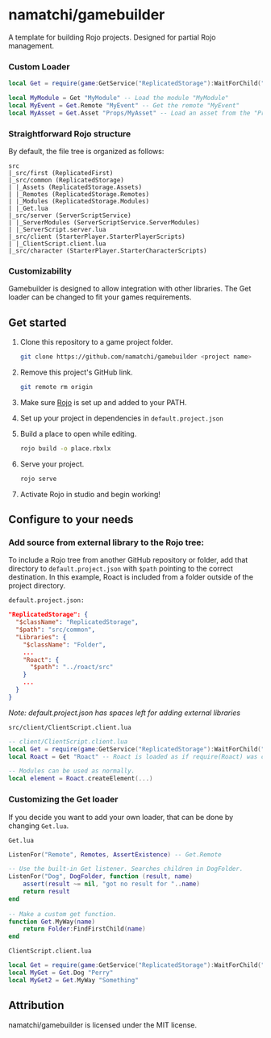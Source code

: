 # namatchi/gamebuilder
A template for building Rojo projects. Designed for partial Rojo management.

### Custom Loader

```lua
local Get = require(game:GetService("ReplicatedStorage"):WaitForChild("Get"))

local MyModule = Get "MyModule" -- Load the module "MyModule"
local MyEvent = Get.Remote "MyEvent" -- Get the remote "MyEvent"
local MyAsset = Get.Asset "Props/MyAsset" -- Load an asset from the "Props" folder
```

### Straightforward Rojo structure

By default, the file tree is organized as follows:

```
src
|_src/first (ReplicatedFirst)
|_src/common (ReplicatedStorage)
| |_Assets (ReplicatedStorage.Assets)
| |_Remotes (ReplicatedStorage.Remotes)
| |_Modules (ReplicatedStorage.Modules)
| |_Get.lua
|_src/server (ServerScriptService)
| |_ServerModules (ServerScriptService.ServerModules)
| |_ServerScript.server.lua
|_src/client (StarterPlayer.StarterPlayerScripts)
| |_ClientScript.client.lua
|_src/character (StarterPlayer.StarterCharacterScripts)
```

### Customizability

Gamebuilder is designed to allow integration with other libraries. The Get loader can be changed to fit your games requirements.

## Get started

1. Clone this repository to a game project folder.

    ```bash
    git clone https://github.com/namatchi/gamebuilder <project name>
    ```

2. Remove this project's GitHub link.

    ```bash
    git remote rm origin
    ```

3. Make sure [Rojo](https://github.com/rojo-rbx/rojo) is set up and added to your PATH.

4. Set up your project in dependencies in `default.project.json`

5. Build a place to open while editing.

    ```bash
    rojo build -o place.rbxlx
    ```

6. Serve your project.

    ```bash
    rojo serve
    ```

7. Activate Rojo in studio and begin working!

## Configure to your needs

### Add source from external library to the Rojo tree:

To include a Rojo tree from another GitHub repository or folder, add that directory to `default.project.json` with `$path` pointing to the correct destination. In this example, Roact is included from a folder outside of the project directory.

`default.project.json:`

```json
"ReplicatedStorage": {
  "$className": "ReplicatedStorage",
  "$path": "src/common",
  "Libraries": {
    "$className": "Folder",
    ...
    "Roact": {
      "$path": "../roact/src"
    }
    ...
  }
}
```

*Note: default.project.json has spaces left for adding external libraries*

`src/client/ClientScript.client.lua`

```lua
-- client/ClientScript.client.lua
local Get = require(game:GetService("ReplicatedStorage"):WaitForChild("Get"))
local Roact = Get "Roact" -- Roact is loaded as if require(Roact) was called.

-- Modules can be used as normally.
local element = Roact.createElement(...)
```

### Customizing the Get loader

If you decide you want to add your own loader, that can be done by changing `Get.lua`.

`Get.lua`

```lua
ListenFor("Remote", Remotes, AssertExistence) -- Get.Remote

-- Use the built-in Get listener. Searches children in DogFolder.
ListenFor("Dog", DogFolder, function (result, name)
    assert(result ~= nil, "got no result for "..name)
    return result
end
    
-- Make a custom get function.
function Get.MyWay(name)
    return Folder:FindFirstChild(name)
end
```

`ClientScript.client.lua`

```lua
local Get = require(game:GetService("ReplicatedStorage"):WaitForChild("Get"))
local MyGet = Get.Dog "Perry"
local MyGet2 = Get.MyWay "Something"
```

## Attribution

namatchi/gamebuilder is licensed under the MIT license.